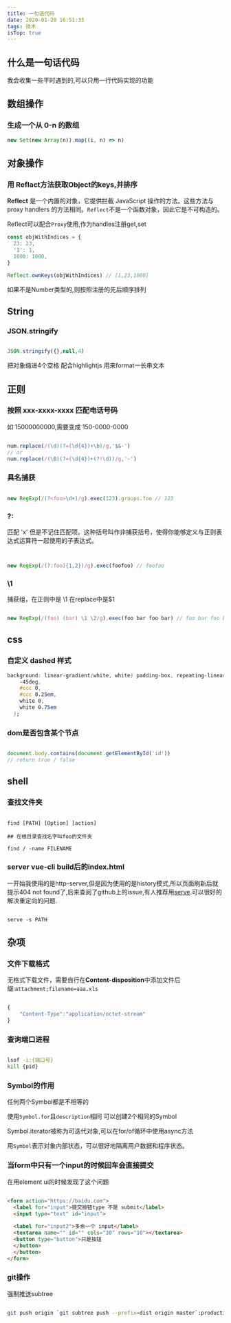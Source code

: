 ```yaml
---
title: 一句话代码
date: 2020-01-20 16:51:33
tags: 技术
isTop: true
---
```


## 什么是一句话代码

我会收集一些平时遇到的,可以只用一行代码实现的功能

## 数组操作

### 生成一个从 0-n 的数组

```javascript
new Set(new Array(n)).map((i, n) => n)
```

## 对象操作

### 用 Reflact方法获取Object的keys,并排序

**Reflect** 是一个内置的对象，它提供拦截 JavaScript 操作的方法。这些方法与 proxy handlers 的方法相同。`Reflect`不是一个函数对象，因此它是不可构造的。

Reflect可以配合`Proxy`使用,作为handles注册get,set

```javascript
const objWithIndices = {
  23: 23,
  '1': 1,
  1000: 1000,
}

Reflect.ownKeys(objWithIndices) // [1,23,1000]
```

如果不是Number类型的,则按照注册的先后顺序排列

## String

### JSON.stringify

``` javascript

JSON.stringify({},null,4)

```

把对象缩进4个空格 配合highlightjs 用来format一长串文本

## 正则

### 按照 xxx-xxxx-xxxx 匹配电话号码

如 15000000000,需要变成 150-0000-0000

```javascript

num.replace(/(\d)(?=(\d{4})+\b)/g,'$&-')
// or
num.replace(/(\B)(?=(\d{4})+(?!\d))/g,'-')
```

### 具名捕获

``` javascript

new RegExp(/(?<foo>\d+)/g).exec(123).groups.foo // 123

```

### ?:

匹配 'x' 但是不记住匹配项。这种括号叫作非捕获括号，使得你能够定义与正则表达式运算符一起使用的子表达式。

```javascript


new RegExp(/(?:foo){1,2})/g).exec(foofoo) // foofoo

```

### \1

捕获组，在正则中是 \1 在replace中是$1

```javascript

new RegExp(/(foo) (bar) \1 \2/g).exec(foo bar foo bar) // foo bar foo bar


```

## css

### 自定义 dashed 样式

```css
background: linear-gradient(white, white) padding-box, repeating-linear-gradient(
    -45deg,
    #ccc 0,
    #ccc 0.25em,
    white 0,
    white 0.75em
  );
```

### dom是否包含某个节点

``` javascript

document.body.contains(document.getElementById('id'))
// return true / false
```

## shell

### 查找文件夹

```shell

find [PATH] [Option] [action]

## 在根目录查找名字叫foo的文件夹

find / -name FILENAME

```

### server vue-cli build后的index.html

一开始我使用的是http-server,但是因为使用的是history模式,所以页面刷新后就提示404 not found了,后来查阅了github上的issue,有人推荐用[serve](https://www.npmjs.com/package/serve).可以很好的解决重定向的问题.

``` shell

serve -s PATH

```

## 杂项

### 文件下载格式

无格式下载文件，需要自行在**Content-disposition**中添加文件后缀:`attachment;filename=aaa.xls`

```javascript

{
    "Content-Type":"application/octet-stream"
}

```

### 查询端口进程

```bash

lsof -i:{端口号}
kill {pid}

```

### Symbol的作用

任何两个Symbol都是不相等的

使用`Symbol.for`且`description`相同 可以创建2个相同的Symbol

Symbol.iterator被称为可迭代对象,可以在for/of循环中使用async方法

用`Symbol`表示对象内部状态，可以很好地隔离用户数据和程序状态。

### 当form中只有一个input的时候回车会直接提交

在用element ui的时候发现了这个问题

```html

<form action="https://baidu.com">
  <label for="input">提交按钮type 不是 submit</label>
  <input type="text" id="input">
  
  <label for="input2">多余一个 input</label>
  <textarea name="" id="" cols="30" rows="10"></textarea>
  <button type="button">只是按钮
  </button>
  </button>
</form>

```

### git操作

强制推送subtree

``` bash

git push origin `git subtree push --prefix=dist origin master`:production --force

```
